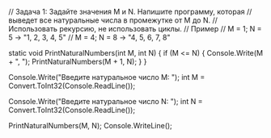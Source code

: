 // Задача 1: Задайте значения M и N. Напишите программу, которая 
// выведет все натуральные числа в промежутке от M до N. 
// Использовать рекурсию, не использовать циклы.
// Пример
// M = 1; N = 5 -> "1, 2, 3, 4, 5"
// M = 4; N = 8 -> "4, 5, 6, 7, 8"

static void PrintNaturalNumbers(int M, int N)
{
    if (M <= N)
    {
        Console.Write(M + ", ");
        PrintNaturalNumbers(M + 1, N);
    }
}  

Console.Write("Введите натуральное число M: ");
int M = Convert.ToInt32(Console.ReadLine());

Console.Write("Введите натуральное число N: ");
int N = Convert.ToInt32(Console.ReadLine());

PrintNaturalNumbers(M, N);
Console.WriteLine();
